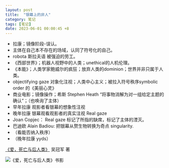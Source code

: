 ```yaml
---
layout: post
title:  "银幕上的非人"
category: 笔记
tags: [笔记]
date: 2023-06-01 00:00:45 +8
---
```

- 拉康；镜像阶段-误认。
- 主体在自己本不存在的场域，认同了符号化的自己。
- robota 斯拉夫语 被强迫的劳工。
- 《西部世界》；机器人视野中的人类；unethical的人机伦理。
- 《本能》；人类学家鲍威尔的疯狂；放弃人类的dominion；世界并非只属于人类。
- objectifying gaze 对象化注视；人类中心主义；被拉入符号秩序symbolic order 的《美丽心灵》
- 商业电影；镜像操作；希斯 Stephen Heath “将事物消解为对一组给定主题的确认”；（也唤询了主体）
- 早年拉康 观影者看银幕的想象性注视
- 晚年拉康 银幕观看观影者的真实注视 Real gaze
- Joan Copjec： Real gaze 标记了所指的缺席，标记了主体的湮灭。
- 巴迪欧 Alain Badiou: 把银幕从赘生物转换为奇点 singularity.
- （看能否纳入秩序）
- （晚年拉康 yyds）

[《爱，死亡与后人类》](https://book.douban.com/subject/34858181/) 吴冠军 著

<image src="https://img2.doubanio.com/view/subject/l/public/s33533891.jpg" alt="《爱，死亡与后人类》书影" width=" ">